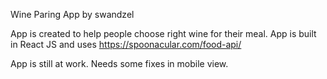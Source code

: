 Wine Paring App by swandzel

App is created to help people choose right wine for their meal.
App is built in React JS and uses https://spoonacular.com/food-api/

App is still at work. Needs some fixes in mobile view.

